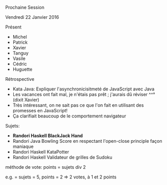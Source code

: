 Prochaine Session

Vendredi 22 Janvier 2016

Présent
- Michel
- Patrick
- Xavier
- Tanguy
- Vasile
- Cédric
- Huguette

Rétrospective
- Kata Java: Expliquer l'asynchronicisitmeté de JavaScript avec Java
- Les vacances ont fait mal, je n'étais pas prêt ; j'aurais dû réviser ^^° (dixit Xavier)
- Très intéressant, on ne sait pas ce que l'on fait en utilisant des promesses en JavaScript!
- Ça clarifiait beaucoup de le comportement navigateur

Sujets:
- **Randori Haskell BlackJack Hand**
- Randori Java Bowling Score en respectant l'open-close principle façon maniaque
- Randori Haskell KataPotter
- Randori Haskell Validateur de grilles de Sudoku

méthode de vote:
points = sujets div 2

e.g. = sujets = 5, points = 2 => 2 votes, à 1 et 2 points
